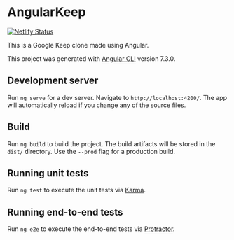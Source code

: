 # AngularKeep
[![Netlify Status](https://api.netlify.com/api/v1/badges/89fb5ffa-46ec-4844-9ab4-e45d20ccb2c3/deploy-status)](https://app.netlify.com/sites/angular-keep/deploys)

This is a Google Keep clone made using Angular.

This project was generated with [Angular CLI](https://github.com/angular/angular-cli) version 7.3.0.

## Development server

Run `ng serve` for a dev server. Navigate to `http://localhost:4200/`. The app will automatically reload if you change any of the source files.

## Build

Run `ng build` to build the project. The build artifacts will be stored in the `dist/` directory. Use the `--prod` flag for a production build.

## Running unit tests

Run `ng test` to execute the unit tests via [Karma](https://karma-runner.github.io).

## Running end-to-end tests

Run `ng e2e` to execute the end-to-end tests via [Protractor](http://www.protractortest.org/).
